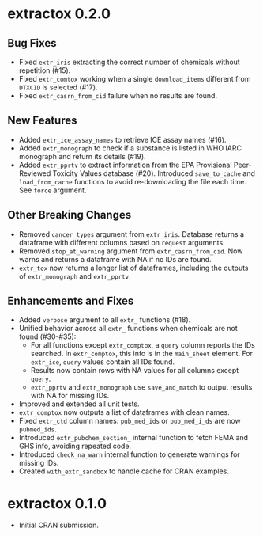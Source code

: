 # extractox 0.2.0

## Bug Fixes
* Fixed `extr_iris` extracting the correct number of chemicals without 
  repetition (#15).
* Fixed `extr_comtox` working when a single `download_items` different from 
  `DTXCID` is selected (#17).
* Fixed `extr_casrn_from_cid` failure when no results are found.

## New Features
* Added `extr_ice_assay_names` to retrieve ICE assay names (#16).
* Added `extr_monograph` to check if a substance is listed in WHO IARC 
  monograph and return its details (#19).
* Added `extr_pprtv` to extract information from the EPA Provisional 
  Peer-Reviewed Toxicity Values database (#20). Introduced `save_to_cache` 
  and `load_from_cache` functions to avoid re-downloading the file each time. 
  See `force` argument.

## Other Breaking Changes
* Removed `cancer_types` argument from `extr_iris`. Database returns a 
  dataframe with different columns based on `request` arguments.
* Removed `stop_at_warning` argument from `extr_casrn_from_cid`. Now warns 
  and returns a dataframe with NA if no IDs are found.
* `extr_tox` now returns a longer list of dataframes, including the outputs 
  of `extr_monograph` and `extr_pprtv`.

## Enhancements and Fixes
* Added `verbose` argument to all `extr_` functions (#18).
* Unified behavior across all `extr_` functions when chemicals are not found 
  (#30-#35):
   - For all functions except `extr_comptox`, a `query` column reports the IDs 
     searched. In `extr_comptox`, this info is in the `main_sheet` element. For 
     `extr_ice`, `query` values contain all IDs found.
   - Results now contain rows with NA values for all columns except `query`.
   - `extr_pprtv` and `extr_monograph` use `save_and_match` to output results 
     with NA for missing IDs.
* Improved and extended all unit tests.
* `extr_comptox` now outputs a list of dataframes with clean names.
* Fixed `extr_ctd` column names: `pub_med_ids` or `pub_med_i_ds` are now 
  `pubmed_ids`.
* Introduced `extr_pubchem_section_` internal function to fetch FEMA and GHS 
  info, avoiding repeated code.
* Introduced `check_na_warn` internal function to generate warnings for 
  missing IDs.
* Created `with_extr_sandbox` to handle cache for CRAN examples.


# extractox 0.1.0

* Initial CRAN submission.
